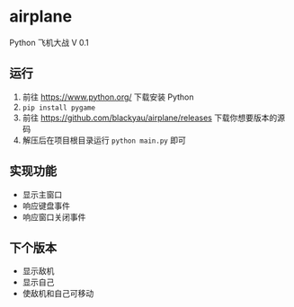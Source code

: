 # airplane
Python 飞机大战 V 0.1

## 运行

1. 前往 https://www.python.org/ 下载安装 Python
2. ```pip install pygame```
3. 前往 https://github.com/blackyau/airplane/releases 下载你想要版本的源码
4. 解压后在项目根目录运行 ```python main.py``` 即可

## 实现功能

 - 显示主窗口
 - 响应键盘事件
 - 响应窗口关闭事件

## 下个版本

 - 显示敌机
 - 显示自己
 - 使敌机和自己可移动
